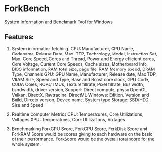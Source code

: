 # ForkBench
 System Information and Benchmark Tool for Windows 

## Features: 
1. System information fetching.
CPU: Manufacturer, CPU Name, Codename, Release Date, Max. TDP, Technology, Model, Instruction Set, Max. Core Speed, Cores and Thread, Power and Energy efficient cores, Core Voltage, Current Core Speeds, Cache sizes, Motherboard Info, BIOS information, RAM total size, page file, RAM Memory speed, DRAM Type, Channels
GPU: GPU Name, Manufacturer, Release date, Max TDP, VRAM Size, Speed and Type, Base and Boost core clock, GPU Code, CUDA Cores, ROPs/TMUs, Texture fillrate, Pixel fillrate, Bus width, bandwidth, driver version, Support: Direct compute, physx OpenGL, Vulkan, DirectX, Raytracing, DirectML
Windows: Edition, Version and Build, Directx version, Device name, System type
Storage: SSD/HDD Size and Speed

2. Realtime Computer Metrics
CPU: Temperatures, Core Utilizations, Voltages
GPU: Temperatures, Core Utilizations, Voltages

3. Benchmarking
ForkGPU Score, ForkCPU Score, ForkDisk Score and ForkRAM Score would be scores giving to each hardware on the basic of their performance.
ForkScore would be the overall total score for the whole system.

